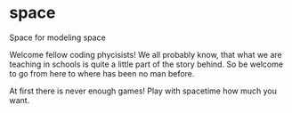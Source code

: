 # space
Space for modeling space

Welcome fellow coding phycisists!
We all probably know, that what we are teaching in schools is quite a little part of the story behind.
So be welcome to go from here to where has been no man before. 

At first there is never enough games! Play with spacetime how much you want.
